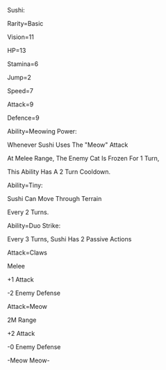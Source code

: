 Sushi:

Rarity=Basic

Vision=11

HP=13

Stamina=6

Jump=2

Speed=7

Attack=9

Defence=9

Ability=Meowing Power:

Whenever Sushi Uses The "Meow" Attack

At Melee Range, The Enemy Cat Is Frozen For 1 Turn,

This Ability Has A 2 Turn Cooldown.

Ability=Tiny:

Sushi Can Move Through Terrain

Every 2 Turns.

Ability=Duo Strike:

Every 3 Turns, Sushi Has 2 Passive Actions

Attack=Claws

Melee

+1 Attack

-2 Enemy Defense

Attack=Meow

2M Range

+2 Attack

-0 Enemy Defense

-Meow Meow-


